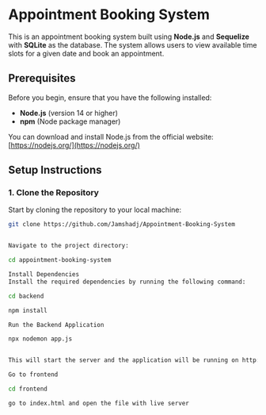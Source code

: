 # Appointment Booking System

This is an appointment booking system built using **Node.js** and **Sequelize** with **SQLite** as the database. The system allows users to view available time slots for a given date and book an appointment.

## Prerequisites

Before you begin, ensure that you have the following installed:

- **Node.js** (version 14 or higher)
- **npm** (Node package manager)

You can download and install Node.js from the official website: [https://nodejs.org/](https://nodejs.org/)

## Setup Instructions

### 1. Clone the Repository

Start by cloning the repository to your local machine:

```bash
git clone https://github.com/Jamshadj/Appointment-Booking-System


Navigate to the project directory:

cd appointment-booking-system

Install Dependencies
Install the required dependencies by running the following command:

cd backend

npm install

Run the Backend Application

npx nodemon app.js


This will start the server and the application will be running on http://localhost:3000

Go to frontend 

cd frontend 

go to index.html and open the file with live server
